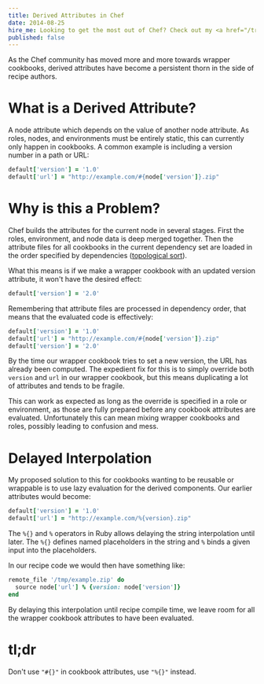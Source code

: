 ```yaml
---
title: Derived Attributes in Chef
date: 2014-08-25
hire_me: Looking to get the most out of Chef? Check out my <a href="/training/">training</a> and <a href="/consulting/">consulting</a> services.
published: false
---
```


As the Chef community has moved more and more towards wrapper cookbooks,
derived attributes have become a persistent thorn in the side of recipe
authors.

# What is a Derived Attribute?

A node attribute which depends on the value of another node attribute. As
roles, nodes, and environments must be entirely static, this can currently only
happen in cookbooks. A common example is including a version number in a path
or URL:

```ruby
default['version'] = '1.0'
default['url'] = "http://example.com/#{node['version']}.zip"
```

# Why is this a Problem?

Chef builds the attributes for the current node in several stages. First
the roles, environment, and node data is deep merged together. Then the
attribute files for all cookbooks in the current dependency set are loaded in
the order specified by dependencies ([topological sort](https://en.wikipedia.org/wiki/Topological_sorting)).

What this means is if we make a wrapper cookbook with an updated version
attribute, it won't have the desired effect:

```ruby
default['version'] = '2.0'
```

Remembering that attribute files are processed in dependency order, that means
that the evaluated code is effectively:

```ruby
default['version'] = '1.0'
default['url'] = "http://example.com/#{node['version']}.zip"
default['version'] = '2.0'
```

By the time our wrapper cookbook tries to set a new version, the URL has
already been computed. The expedient fix for this is to simply override
both `version` and `url` in our wrapper cookbook, but this means duplicating
a lot of attributes and tends to be fragile.

This can work as expected as long as the override is specified in a role or
environment, as those are fully prepared before any cookbook attributes are
evaluated. Unfortunately this can mean mixing wrapper cookbooks and roles,
possibly leading to confusion and mess.

# Delayed Interpolation

My proposed solution to this for cookbooks wanting to be reusable or wrappable
is to use lazy evaluation for the derived components. Our earlier attributes
would become:

```ruby
default['version'] = '1.0'
default['url'] = "http://example.com/%{version}.zip"
```

The `%{}` and `%` operators in Ruby allows delaying the string interpolation
until later. The `%{}` defines named placeholders in the string and `%` binds
a given input into the placeholders.

In our recipe code we would then have something like:

```ruby
remote_file '/tmp/example.zip' do
  source node['url'] % {version: node['version']}
end
```

By delaying this interpolation until recipe compile time, we leave room for
all the wrapper cookbook attributes to have been evaluated.

# tl;dr

Don't use `"#{}"` in cookbook attributes, use `"%{}"` instead.
